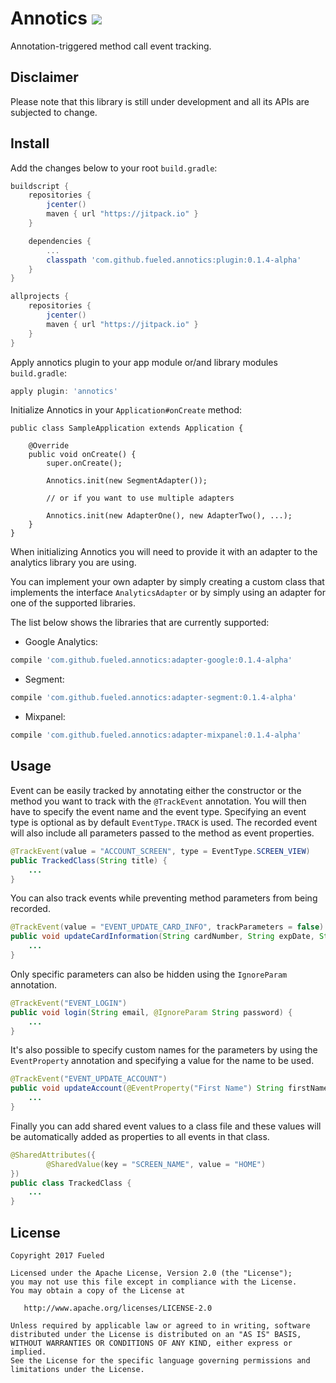 # Annotics [![](https://jitpack.io/v/Fueled/annotics.svg)](https://jitpack.io/#Fueled/annotics)
Annotation-triggered method call event tracking.

## Disclaimer
Please note that this library is still under development and all its APIs are subjected to change.

## Install
Add the changes below to your root `build.gradle`:

```groovy
buildscript {
    repositories {
        jcenter()
        maven { url "https://jitpack.io" }
    }

    dependencies {
        ...
        classpath 'com.github.fueled.annotics:plugin:0.1.4-alpha'
    }
}

allprojects {
    repositories {
        jcenter()
        maven { url "https://jitpack.io" }
    }
}
```
Apply annotics plugin to your app module or/and library modules `build.gradle`:

```groovy
apply plugin: 'annotics'
```
Initialize Annotics in your `Application#onCreate` method:
```
public class SampleApplication extends Application {

    @Override
    public void onCreate() {
        super.onCreate();

        Annotics.init(new SegmentAdapter());
        
        // or if you want to use multiple adapters
        
        Annotics.init(new AdapterOne(), new AdapterTwo(), ...);
    }
}
```
When initializing Annotics you will need to provide it with an adapter to the analytics library you are using.

You can implement your own adapter by simply creating a custom class that implements the interface `AnalyticsAdapter` or by simply using an adapter for one of the supported libraries.

The list below shows the libraries that are currently supported:

* Google Analytics:
```groovy
compile 'com.github.fueled.annotics:adapter-google:0.1.4-alpha'
```
* Segment:

```groovy
compile 'com.github.fueled.annotics:adapter-segment:0.1.4-alpha'
```

* Mixpanel:

```groovy
compile 'com.github.fueled.annotics:adapter-mixpanel:0.1.4-alpha'
```

## Usage

Event can be easily tracked by annotating either the constructor or the method you want to track with the `@TrackEvent` annotation. You will then have to specify the event name and the event type. Specifying an event type is optional as by default `EventType.TRACK` is used. The recorded event will also include all parameters passed to the method as event properties.
```java
@TrackEvent(value = "ACCOUNT_SCREEN", type = EventType.SCREEN_VIEW)
public TrackedClass(String title) {
    ...
}
```

You can also track events while preventing method parameters from being recorded.
```java
@TrackEvent(value = "EVENT_UPDATE_CARD_INFO", trackParameters = false)
public void updateCardInformation(String cardNumber, String expDate, String cvv) {
    ...
}
```

Only specific parameters can also be hidden using the `IgnoreParam` annotation.
```java
@TrackEvent("EVENT_LOGIN")
public void login(String email, @IgnoreParam String password) {
    ...
}
```

It's also possible to specify custom names for the parameters by using the `EventProperty` annotation and specifying a value for the name to be used.
```java
@TrackEvent("EVENT_UPDATE_ACCOUNT")
public void updateAccount(@EventProperty("First Name") String firstName, @EventProperty("Last Name") String lastName) {
    ...
}
```

Finally you can add shared event values to a class file and these values will be automatically added as properties to all events in that class.
```java
@SharedAttributes({
        @SharedValue(key = "SCREEN_NAME", value = "HOME")
})
public class TrackedClass {
    ...
}
```


## License

    Copyright 2017 Fueled

    Licensed under the Apache License, Version 2.0 (the "License");
    you may not use this file except in compliance with the License.
    You may obtain a copy of the License at

       http://www.apache.org/licenses/LICENSE-2.0

    Unless required by applicable law or agreed to in writing, software
    distributed under the License is distributed on an "AS IS" BASIS,
    WITHOUT WARRANTIES OR CONDITIONS OF ANY KIND, either express or implied.
    See the License for the specific language governing permissions and
    limitations under the License.
